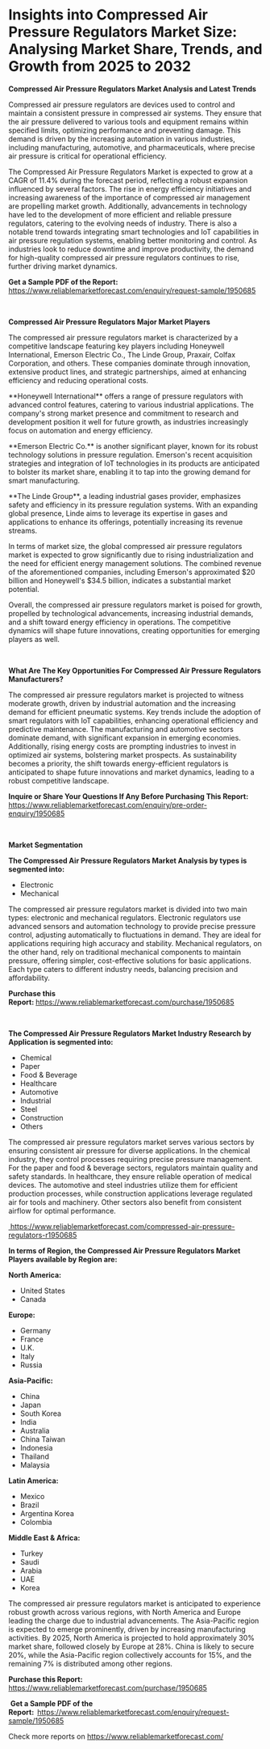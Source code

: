 <p><h1>Insights into Compressed Air Pressure Regulators Market Size: Analysing Market Share, Trends, and Growth from 2025 to 2032</h1></p><p><strong>Compressed Air Pressure Regulators Market Analysis and Latest Trends</strong></p>
<p><p>Compressed air pressure regulators are devices used to control and maintain a consistent pressure in compressed air systems. They ensure that the air pressure delivered to various tools and equipment remains within specified limits, optimizing performance and preventing damage. This demand is driven by the increasing automation in various industries, including manufacturing, automotive, and pharmaceuticals, where precise air pressure is critical for operational efficiency.</p><p>The Compressed Air Pressure Regulators Market is expected to grow at a CAGR of 11.4% during the forecast period, reflecting a robust expansion influenced by several factors. The rise in energy efficiency initiatives and increasing awareness of the importance of compressed air management are propelling market growth. Additionally, advancements in technology have led to the development of more efficient and reliable pressure regulators, catering to the evolving needs of industry. There is also a notable trend towards integrating smart technologies and IoT capabilities in air pressure regulation systems, enabling better monitoring and control. As industries look to reduce downtime and improve productivity, the demand for high-quality compressed air pressure regulators continues to rise, further driving market dynamics.</p></p>
<p><strong>Get a Sample PDF of the Report:&nbsp;</strong> <a href="https://www.reliablemarketforecast.com/enquiry/request-sample/1950685?utm_campaign=2392&utm_medium=2&utm_source=Github&utm_content=ia&utm_term=19022025&utm_id=compressed-air-pressure-regulators">https://www.reliablemarketforecast.com/enquiry/request-sample/1950685</a></p>
<p>&nbsp;</p>
<p><strong>Compressed Air Pressure Regulators Major Market Players</strong></p>
<p><p>The compressed air pressure regulators market is characterized by a competitive landscape featuring key players including Honeywell International, Emerson Electric Co., The Linde Group, Praxair, Colfax Corporation, and others. These companies dominate through innovation, extensive product lines, and strategic partnerships, aimed at enhancing efficiency and reducing operational costs.</p><p>**Honeywell International** offers a range of pressure regulators with advanced control features, catering to various industrial applications. The company's strong market presence and commitment to research and development position it well for future growth, as industries increasingly focus on automation and energy efficiency.</p><p>**Emerson Electric Co.** is another significant player, known for its robust technology solutions in pressure regulation. Emerson's recent acquisition strategies and integration of IoT technologies in its products are anticipated to bolster its market share, enabling it to tap into the growing demand for smart manufacturing.</p><p>**The Linde Group**, a leading industrial gases provider, emphasizes safety and efficiency in its pressure regulation systems. With an expanding global presence, Linde aims to leverage its expertise in gases and applications to enhance its offerings, potentially increasing its revenue streams.</p><p>In terms of market size, the global compressed air pressure regulators market is expected to grow significantly due to rising industrialization and the need for efficient energy management solutions. The combined revenue of the aforementioned companies, including Emerson's approximated $20 billion and Honeywell's $34.5 billion, indicates a substantial market potential.</p><p>Overall, the compressed air pressure regulators market is poised for growth, propelled by technological advancements, increasing industrial demands, and a shift toward energy efficiency in operations. The competitive dynamics will shape future innovations, creating opportunities for emerging players as well.</p></p>
<p>&nbsp;</p>
<p><strong>What Are The Key Opportunities For Compressed Air Pressure Regulators Manufacturers?</strong></p>
<p><p>The compressed air pressure regulators market is projected to witness moderate growth, driven by industrial automation and the increasing demand for efficient pneumatic systems. Key trends include the adoption of smart regulators with IoT capabilities, enhancing operational efficiency and predictive maintenance. The manufacturing and automotive sectors dominate demand, with significant expansion in emerging economies. Additionally, rising energy costs are prompting industries to invest in optimized air systems, bolstering market prospects. As sustainability becomes a priority, the shift towards energy-efficient regulators is anticipated to shape future innovations and market dynamics, leading to a robust competitive landscape.</p></p>
<p><strong>Inquire or Share Your Questions If Any Before Purchasing This Report:</strong> <a href="https://www.reliablemarketforecast.com/enquiry/pre-order-enquiry/1950685?utm_campaign=2392&utm_medium=2&utm_source=Github&utm_content=ia&utm_term=19022025&utm_id=compressed-air-pressure-regulators">https://www.reliablemarketforecast.com/enquiry/pre-order-enquiry/1950685</a></p>
<p>&nbsp;</p>
<p><strong>Market Segmentation</strong></p>
<p><strong>The Compressed Air Pressure Regulators Market Analysis by types is segmented into:</strong></p>
<p><ul><li>Electronic</li><li>Mechanical</li></ul></p>
<p><p>The compressed air pressure regulators market is divided into two main types: electronic and mechanical regulators. Electronic regulators use advanced sensors and automation technology to provide precise pressure control, adjusting automatically to fluctuations in demand. They are ideal for applications requiring high accuracy and stability. Mechanical regulators, on the other hand, rely on traditional mechanical components to maintain pressure, offering simpler, cost-effective solutions for basic applications. Each type caters to different industry needs, balancing precision and affordability.</p></p>
<p><strong>Purchase this Report:&nbsp;</strong><a href="https://www.reliablemarketforecast.com/purchase/1950685?utm_campaign=2392&utm_medium=2&utm_source=Github&utm_content=ia&utm_term=19022025&utm_id=compressed-air-pressure-regulators">https://www.reliablemarketforecast.com/purchase/1950685</a></p>
<p>&nbsp;</p>
<p><strong>The Compressed Air Pressure Regulators Market Industry Research by Application is segmented into:</strong></p>
<p><ul><li>Chemical</li><li>Paper</li><li>Food & Beverage</li><li>Healthcare</li><li>Automotive</li><li>Industrial</li><li>Steel</li><li>Construction</li><li>Others</li></ul></p>
<p><p>The compressed air pressure regulators market serves various sectors by ensuring consistent air pressure for diverse applications. In the chemical industry, they control processes requiring precise pressure management. For the paper and food & beverage sectors, regulators maintain quality and safety standards. In healthcare, they ensure reliable operation of medical devices. The automotive and steel industries utilize them for efficient production processes, while construction applications leverage regulated air for tools and machinery. Other sectors also benefit from consistent airflow for optimal performance.</p></p>
<p><a href="https://www.reliablemarketforecast.com/compressed-air-pressure-regulators-r1950685?utm_campaign=2392&utm_medium=2&utm_source=Github&utm_content=ia&utm_term=19022025&utm_id=compressed-air-pressure-regulators">&nbsp;https://www.reliablemarketforecast.com/compressed-air-pressure-regulators-r1950685</a></p>
<p><strong>In terms of Region, the Compressed Air Pressure Regulators Market Players available by Region are:</strong></p>
<p>
    <p> <strong> North America: </strong>
        <ul>
            <li>United States</li>
            <li>Canada</li>
        </ul>
        </p> 
    <p> <strong> Europe: </strong>
        <ul>
            <li>Germany</li>
            <li>France</li>
            <li>U.K.</li>
            <li>Italy</li>
            <li>Russia</li>
        </ul>
        </p> 
    <p> <strong> Asia-Pacific: </strong>
        <ul>
            <li>China</li>
            <li>Japan</li>
            <li>South Korea</li>
            <li>India</li>
            <li>Australia</li>
            <li>China Taiwan</li>
            <li>Indonesia</li>
            <li>Thailand</li>
            <li>Malaysia</li>
        </ul>
        </p> 
    <p> <strong> Latin America: </strong>
        <ul>
            <li>Mexico</li>
            <li>Brazil</li>
            <li>Argentina Korea</li>
            <li>Colombia</li>
        </ul>
        </p> 
    <p> <strong> Middle East & Africa: </strong>
        <ul>
            <li>Turkey</li>
            <li>Saudi</li>
            <li>Arabia</li>
            <li>UAE</li>
            <li>Korea</li>
        </ul>
    </p>
    </p>
<p><p>The compressed air pressure regulators market is anticipated to experience robust growth across various regions, with North America and Europe leading the charge due to industrial advancements. The Asia-Pacific region is expected to emerge prominently, driven by increasing manufacturing activities. By 2025, North America is projected to hold approximately 30% market share, followed closely by Europe at 28%. China is likely to secure 20%, while the Asia-Pacific region collectively accounts for 15%, and the remaining 7% is distributed among other regions.</p></p>
<p><strong>Purchase this Report: </strong><a href="https://www.reliablemarketforecast.com/purchase/1950685?utm_campaign=2392&utm_medium=2&utm_source=Github&utm_content=ia&utm_term=19022025&utm_id=compressed-air-pressure-regulators">https://www.reliablemarketforecast.com/purchase/1950685</a></p>
<p>&nbsp;<strong>Get a Sample PDF of the Report:&nbsp;&nbsp;</strong><a href="https://www.reliablemarketforecast.com/enquiry/request-sample/1950685?utm_campaign=2392&utm_medium=2&utm_source=Github&utm_content=ia&utm_term=19022025&utm_id=compressed-air-pressure-regulators">https://www.reliablemarketforecast.com/enquiry/request-sample/1950685</a></p>
<p><strong></strong></p>
<p>Check more reports on <a href="https://www.reliablemarketforecast.com/?utm_campaign=2392&utm_medium=2&utm_source=Github&utm_content=ia&utm_term=19022025&utm_id=compressed-air-pressure-regulators">https://www.reliablemarketforecast.com/</a></p>